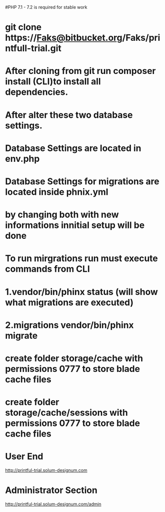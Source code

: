 #PHP 7.1 - 7.2 is required for stable work
# git clone https://Faks@bitbucket.org/Faks/printfull-trial.git
# After cloning from git run composer install (CLI)to install all dependencies.
# After alter these two database settings.
# Database Settings are located in env.php
# Database Settings for migrations are located inside phnix.yml 
# by changing both with new informations innitial setup will be done
# To run mirgrations run must execute commands from CLI
# 1.vendor/bin/phinx status (will show what migrations are executed)
# 2.migrations vendor/bin/phinx migrate
# create folder storage/cache with permissions 0777 to store blade cache files
# create folder storage/cache/sessions with permissions 0777 to store blade cache files

# User End
http://printful-trial.solum-designum.com
# Administrator Section
http://printful-trial.solum-designum.com/admin
